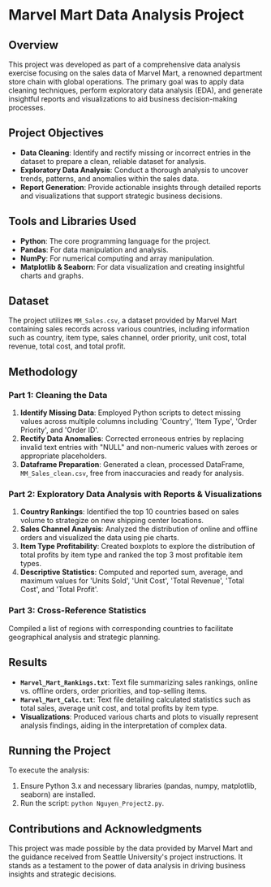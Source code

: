 # Marvel Mart Data Analysis Project

## Overview

This project was developed as part of a comprehensive data analysis exercise focusing on the sales data of Marvel Mart, a renowned department store chain with global operations. The primary goal was to apply data cleaning techniques, perform exploratory data analysis (EDA), and generate insightful reports and visualizations to aid business decision-making processes. 

## Project Objectives

- **Data Cleaning**: Identify and rectify missing or incorrect entries in the dataset to prepare a clean, reliable dataset for analysis.
- **Exploratory Data Analysis**: Conduct a thorough analysis to uncover trends, patterns, and anomalies within the sales data.
- **Report Generation**: Provide actionable insights through detailed reports and visualizations that support strategic business decisions.

## Tools and Libraries Used

- **Python**: The core programming language for the project.
- **Pandas**: For data manipulation and analysis.
- **NumPy**: For numerical computing and array manipulation.
- **Matplotlib & Seaborn**: For data visualization and creating insightful charts and graphs.

## Dataset

The project utilizes `MM_Sales.csv`, a dataset provided by Marvel Mart containing sales records across various countries, including information such as country, item type, sales channel, order priority, unit cost, total revenue, total cost, and total profit.

## Methodology

### Part 1: Cleaning the Data

1. **Identify Missing Data**: Employed Python scripts to detect missing values across multiple columns including 'Country', 'Item Type', 'Order Priority', and 'Order ID'.
2. **Rectify Data Anomalies**: Corrected erroneous entries by replacing invalid text entries with "NULL" and non-numeric values with zeroes or appropriate placeholders.
3. **Dataframe Preparation**: Generated a clean, processed DataFrame, `MM_Sales_clean.csv`, free from inaccuracies and ready for analysis.

### Part 2: Exploratory Data Analysis with Reports & Visualizations

1. **Country Rankings**: Identified the top 10 countries based on sales volume to strategize on new shipping center locations.
2. **Sales Channel Analysis**: Analyzed the distribution of online and offline orders and visualized the data using pie charts.
3. **Item Type Profitability**: Created boxplots to explore the distribution of total profits by item type and ranked the top 3 most profitable item types.
4. **Descriptive Statistics**: Computed and reported sum, average, and maximum values for 'Units Sold', 'Unit Cost', 'Total Revenue', 'Total Cost', and 'Total Profit'.

### Part 3: Cross-Reference Statistics

Compiled a list of regions with corresponding countries to facilitate geographical analysis and strategic planning.

## Results

- **`Marvel_Mart_Rankings.txt`**: Text file summarizing sales rankings, online vs. offline orders, order priorities, and top-selling items.
- **`Marvel_Mart_Calc.txt`**: Text file detailing calculated statistics such as total sales, average unit cost, and total profits by item type.
- **Visualizations**: Produced various charts and plots to visually represent analysis findings, aiding in the interpretation of complex data.

## Running the Project

To execute the analysis:

1. Ensure Python 3.x and necessary libraries (pandas, numpy, matplotlib, seaborn) are installed.
2. Run the script: `python Nguyen_Project2.py`.

## Contributions and Acknowledgments

This project was made possible by the data provided by Marvel Mart and the guidance received from Seattle University's project instructions. It stands as a testament to the power of data analysis in driving business insights and strategic decisions.


